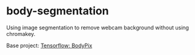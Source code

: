 # body-segmentation

Using image segmentation to remove webcam background without using chromakey.

Base project: [Tensorflow: BodyPix](https://blog.tensorflow.org/2019/11/updated-bodypix-2.html)